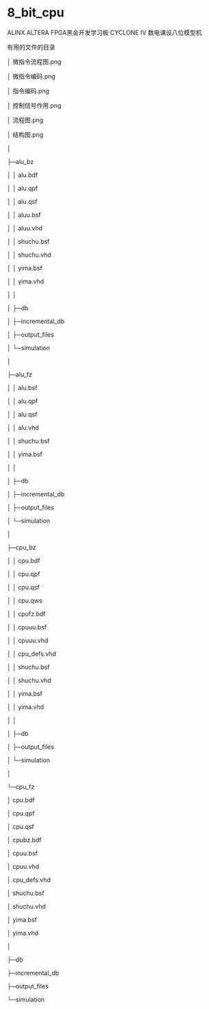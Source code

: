 # 8_bit_cpu
ALINX ALTERA FPGA黑金开发学习板 CYCLONE IV 数电课设八位模型机

有用的文件的目录

│  微指令流程图.png

│  微指令编码.png

│  指令编码.png

│  控制信号作用.png

│  流程图.png

│  结构图.png

│

├─alu_bz

│  │  alu.bdf

│  │  alu.qpf

│  │  alu.qsf

│  │  aluu.bsf

│  │  aluu.vhd

│  │  shuchu.bsf

│  │  shuchu.vhd

│  │  yima.bsf

│  │  yima.vhd

│  │

│  ├─db

│  ├─incremental_db

│  ├─output_files

│  └─simulation

│

├─alu_fz

│  │  alu.bsf

│  │  alu.qpf

│  │  alu.qsf

│  │  alu.vhd

│  │  shuchu.bsf

│  │  yima.bsf

│  │

│  ├─db

│  ├─incremental_db

│  ├─output_files

│  └─simulation

│

├─cpu_bz

│  │  cpu.bdf

│  │  cpu.qpf

│  │  cpu.qsf

│  │  cpu.qws

│  │  cpufz.bdf

│  │  cpuuu.bsf

│  │  cpuuu.vhd

│  │  cpu_defs.vhd

│  │  shuchu.bsf

│  │  shuchu.vhd

│  │  yima.bsf

│  │  yima.vhd

│  │

│  ├─db

│  ├─output_files

│  └─simulation

│

└─cpu_fz
 
│  cpu.bdf

│  cpu.qpf

│  cpu.qsf

│  cpubz.bdf

│  cpuu.bsf

│  cpuu.vhd

│  cpu_defs.vhd

│  shuchu.bsf

│  shuchu.vhd

│  yima.bsf

│  yima.vhd

│

├─db

├─incremental_db

├─output_files

└─simulation
